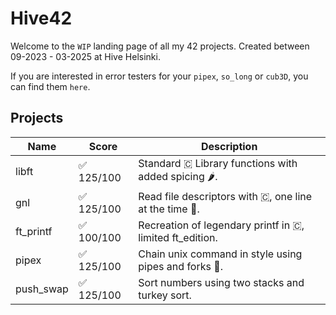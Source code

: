 # Hive42

Welcome to the `WIP` landing page of all my 42 projects. Created between 09-2023 - 03-2025 at Hive Helsinki.

If you are interested in error testers for your `pipex`, `so_long` or `cub3D`, you can find them `here`.

## Projects

| Name   | Score                  | Description               |
|--------|------------------------|---------------------------|
| libft  | ✅ 125/100             | Standard 🇨 Library functions with added spicing 🌶️.      |
| gnl    | ✅ 125/100             | Read file descriptors with 🇨, one line at the time 📖.   |
| ft_printf | ✅ 100/100             | Recreation of legendary printf in 🇨, limited ft_edition. |
| pipex  | ✅ 125/100             | Chain unix command in style using pipes and forks 🍴.  |
| push_swap  | ✅ 125/100             | Sort numbers using two stacks and turkey sort.  |